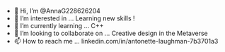 - 👋 Hi, I’m @AnnaG228626204
- 👀 I’m interested in ... Learning new skills !
- 🌱 I’m currently learning ... C++
- 💞️ I’m looking to collaborate on ... Creative design in the Metaverse
- 📫 How to reach me ... linkedin.com/in/antonette-laughman-7b3701a3

<!---
AnnaG228626204/AnnaG228626204 is a ✨ special ✨ repository because its `README.md` (this file) appears on your GitHub profile.
You can click the Preview link to take a look at your changes.
--->
